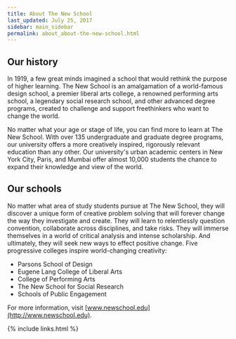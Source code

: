 ```yaml
---
title: About The New School
last_updated: July 25, 2017
sidebar: main_sidebar
permalink: about_about-the-new-school.html
---
```


## Our history

In 1919, a few great minds imagined a school that would rethink the purpose of higher learning. The New School is an amalgamation of a world-famous design school, a premier liberal arts college, a renowned performing arts school, a legendary social research school, and other advanced degree programs, created to challenge and support freethinkers who want to change the world.

No matter what your age or stage of life, you can find more to learn at The New School. With over 135 undergraduate and graduate degree programs, our university offers a more creatively inspired, rigorously relevant education than any other. Our university's urban academic centers in New York City, Paris, and Mumbai offer almost 10,000 students the chance to expand their knowledge and view of the world.

## Our schools

No matter what area of study students pursue at The New School, they will discover a unique form of creative problem solving that will forever change the way they investigate and create. They will learn to relentlessly question convention, collaborate across disciplines, and take risks. They will immerse themselves in a world of critical analysis and intense scholarship. And ultimately, they will seek new ways to effect positive change. Five progressive colleges inspire world-changing creativity:

* Parsons School of Design
* Eugene Lang College of Liberal Arts
* College of Performing Arts
* The New School for Social Research
* Schools of Public Engagement

For more information, visit [www.newschool.edu](http://www.newschool.edu).

{% include links.html %}
